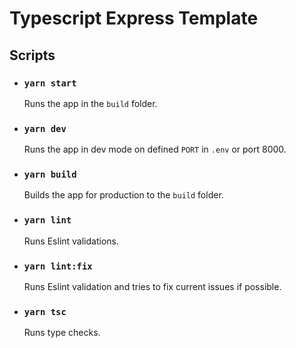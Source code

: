 # Typescript Express Template

## Scripts

- ### `yarn start`

  Runs the app in the `build` folder.

- ### `yarn dev`

  Runs the app in dev mode on defined `PORT` in `.env` or port 8000.

- ### `yarn build`

  Builds the app for production to the `build` folder.

- ### `yarn lint`

  Runs Eslint validations.

- ### `yarn lint:fix`

  Runs Eslint validation and tries to fix current issues if possible.

- ### `yarn tsc`

  Runs type checks.
